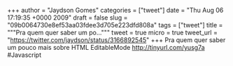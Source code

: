 
+++
author = "Jaydson Gomes"
categories = ["tweet"]
date = "Thu Aug 06 17:19:35 +0000 2009"
draft = false
slug = "09b0064730e8ef53aa03fdee3d705e223dfd808a"
tags = ["tweet"]
title = """Pra quem quer saber um po..."""
tweet = true
micro = true
tweet_url = "https://twitter.com/jaydson/status/3166892545"
+++
Pra quem quer saber um pouco mais sobre HTML EditableMode  http://tinyurl.com/yusg7a  #Javascript
